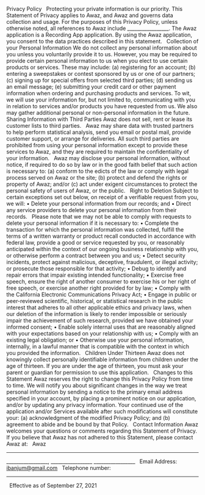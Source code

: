Privacy Policy 
  
Protecting your private information is our priority. This Statement of Privacy applies to Awaz, and Awaz and governs data collection and usage. For the purposes of this Privacy Policy, unless otherwise noted, all references to Awaz include _________________. The Awaz application is a Recording App application. By using the Awaz application, you consent to the data practices described in this statement. 
  
Collection of your Personal Information 
We do not collect any personal information about you unless you voluntarily provide it to us. However, you may be required to provide certain personal information to us when you elect to use certain products or services. These may include: (a) registering for an account; (b) entering a sweepstakes or contest sponsored by us or one of our partners; (c) signing up for special offers from selected third parties; (d) sending us an email message; (e) submitting your credit card or other payment information when ordering and purchasing products and services. To wit, we will use your information for, but not limited to, communicating with you in relation to services and/or products you have requested from us. We also may gather additional personal or non-personal information in the future. 
  
Sharing Information with Third Parties 
Awaz does not sell, rent or lease its customer lists to third parties. 
  
Awaz may share data with trusted partners to help perform statistical analysis, send you email or postal mail, provide customer support, or arrange for deliveries. All such third parties are prohibited from using your personal information except to provide these services to Awaz, and they are required to maintain the confidentiality of your information. 
  
Awaz may disclose your personal information, without notice, if required to do so by law or in the good faith belief that such action is necessary to: (a) conform to the edicts of the law or comply with legal process served on Awaz or the site; (b) protect and defend the rights or property of Awaz; and/or (c) act under exigent circumstances to protect the personal safety of users of Awaz, or the public. 
  
Right to Deletion 
Subject to certain exceptions set out below, on receipt of a verifiable request from you, we will: 
•	Delete your personal information from our records; and 
•	Direct any service providers to delete your personal information from their records. 
  
Please note that we may not be able to comply with requests to delete your personal information if it is necessary to: 
•	Complete the transaction for which the personal information was collected, fulfill the terms of a written warranty or product recall conducted in accordance with federal law, provide a good or service requested by you, or reasonably anticipated within the context of our ongoing business relationship with you, or otherwise perform a contract between you and us; 
•	Detect security incidents, protect against malicious, deceptive, fraudulent, or illegal activity; or prosecute those responsible for that activity; 
•	Debug to identify and repair errors that impair existing intended functionality; 
•	Exercise free speech, ensure the right of another consumer to exercise his or her right of free speech, or exercise another right provided for by law; 
•	Comply with the California Electronic Communications Privacy Act; 
•	Engage in public or peer-reviewed scientific, historical, or statistical research in the public interest that adheres to all other applicable ethics and privacy laws, when our deletion of the information is likely to render impossible or seriously impair the achievement of such research, provided we have obtained your informed consent; 
•	Enable solely internal uses that are reasonably aligned with your expectations based on your relationship with us; 
•	Comply with an existing legal obligation; or 
•	Otherwise use your personal information, internally, in a lawful manner that is compatible with the context in which you provided the information. 
  
Children Under Thirteen 
Awaz does not knowingly collect personally identifiable information from children under the age of thirteen. If you are under the age of thirteen, you must ask your parent or guardian for permission to use this application. 
  
Changes to this Statement 
Awaz reserves the right to change this Privacy Policy from time to time. We will notify you about significant changes in the way we treat personal information by sending a notice to the primary email address specified in your account, by placing a prominent notice on our application, and/or by updating any privacy information. Your continued use of the application and/or Services available after such modifications will constitute your: (a) acknowledgment of the modified Privacy Policy; and (b) agreement to abide and be bound by that Policy. 
  
Contact Information 
Awaz welcomes your questions or comments regarding this Statement of Privacy. If you believe that Awaz has not adhered to this Statement, please contact Awaz at: 
  
Awaz 
_________________ 
_________________, _________________ _________________ 
  
Email Address: 
ibanjum@gmail.com 
  
Telephone number: 
_________________ 
  
Effective as of September 27, 2021 
